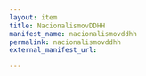 ```yaml
---
layout: item
title: NacionalismovDDHH
manifest_name: nacionalismovddhh
permalink: nacionalismovddhh
external_manifest_url: 

---
```

<!-- Add an essay or interpretive material below this line,
using HTML or markdown.  Do not modify this file above this line -->
